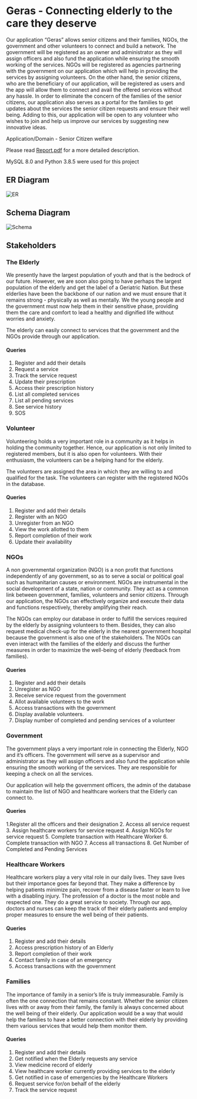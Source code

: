 # Geras - Connecting elderly to the care they deserve
Our application “Geras” allows senior citizens and their families, NGOs, the government and other volunteers to connect and build a network. The government will be registered as an owner and administrator as they will assign officers and also fund the application while ensuring the smooth working of the services. NGOs will be registered as agencies partnering with the government on our application which will help in providing the services by assigning volunteers. On the other hand, the senior citizens, who are the beneficiary of our application, will be registered as users and the app will allow them to connect and avail the offered services without any hassle. In order to eliminate the concern of the families of the senior citizens, our application also serves as a portal for the families to get updates about the services the senior citizen requests and ensure their well being. Adding to this, our application will be open to any volunteer who wishes to join and help us improve our services by suggesting new innovative ideas.     

Application/Domain - Senior Citizen welfare

Please read [Report.pdf](Report.pdf) for a more detailed description. 

MySQL 8.0 and Python 3.8.5 were used for this project

## ER Diagram
![ER](https://user-images.githubusercontent.com/55681233/120004000-e54e3c80-bff3-11eb-9ea7-2bb503a59cb3.jpeg)

## Schema Diagram
![Schema](https://user-images.githubusercontent.com/55681233/120004007-e5e6d300-bff3-11eb-860d-1400fc0500dc.jpeg)

## Stakeholders
### The Elderly  
We presently have the largest population of youth and that is the bedrock of our future. However, we are soon also going to have perhaps the largest population of the elderly and get the label of a Geriatric Nation. But these elderlies have been the backbone of our nation and we must ensure that it remains strong - physically as well as mentally. We the young people and the government must now help them in their sensitive phase, providing them the care and comfort to lead a healthy and dignified life without worries and anxiety. 

The elderly can easily connect to services that the government and the NGOs provide through our application. 

#### Queries
1. Register and add their details
2. Request a service
3. Track the service request
4. Update their prescription 
5. Access their prescription history
6. List all completed services
7. List all pending services
8. See service history
9. SOS

### Volunteer   
Volunteering holds a very important role in a community as it helps in holding the community together. Hence, our application is not only limited to registered members, but it is also open for volunteers. With their enthusiasm, the volunteers can be a helping hand for the elderly.

The volunteers are assigned the area in which they are willing to and qualified for the task. The volunteers can register with the registered NGOs in the database. 

#### Queries
1. Register and add their details
2. Register with an NGO
3. Unregister from an NGO
4. View the work allotted to them
5. Report completion of their work
6. Update their availability

### NGOs   
A non governmental organization (NGO) is a non profit that functions independently of any government, so as to serve a social or political goal such as humanitarian causes or environment. NGOs are instrumental in the social development of a state, nation or community. They act as a common link between government, families, volunteers and senior citizens. Through our application, the NGOs can effectively organize and execute their data and functions respectively, thereby amplifying their reach.

The NGOs can employ our database in order to fulfill the services required by the elderly by assigning volunteers to them. Besides, they can also request medical check-up for the elderly in the nearest government hospital because the government is also one of the stakeholders. The NGOs can even interact with the families of the elderly and discuss the further measures in order to maximize the well-being of elderly (feedback from families).

#### Queries
1. Register and add their details
2. Unregister as NGO
3. Receive service request from the government
4. Allot available volunteers to the work 
5. Access transactions with the government 
6. Display available volunteers.
7. Display number of completed and pending services of a volunteer

### Government   
The government plays a very important role in connecting the Elderly, NGO and it’s officers. The government will serve as a supervisor and administrator as they will assign officers and also fund the application while ensuring the smooth working of the services. They are responsible for keeping a check on all the services.

Our application will help the government officers, the admin of the database to maintain the list of NGO and healthcare workers that the Elderly can connect to. 

#### Queries
1.Register all the officers and their designation
2. Access all service request
3. Assign healthcare workers for service request
4. Assign NGOs for service request
5. Complete transaction with Healthcare Worker
6. Complete transaction with NGO
7. Access all transactions
8. Get Number of Completed and Pending Services

### Healthcare Workers   
Healthcare workers play a very vital role in our daily lives. They save lives but their importance goes far beyond that. They make a difference by helping patients minimize pain, recover from a disease faster or learn to live with a disabling injury. The profession of a doctor is the most noble and respected one. They do a great service to society.
Through our app, doctors and nurses can keep the track of their elderly patients and employ proper measures to ensure the well being of their patients.

#### Queries
1. Register and add their details
2. Access prescription history of an Elderly
3. Report completion of their work
4. Contact family in case of an emergency
5. Access transactions with the government 

### Families   
The importance of family in a senior’s life is truly immeasurable. Family is often the one connection that remains constant. Whether the senior citizen lives with or away from their family, the family is always concerned about the well being of their elderly. Our application would be a way that would help the families to have a better connection with their elderly by providing them various services that would help them monitor them.

#### Queries
1. Register and add their details
2. Get notified when the Elderly requests any service
3. View medicine record of elderly
4. View healthcare worker currently providing services to the elderly
5. Get notified in case of emergencies by the Healthcare Workers
6. Request service for/on behalf of the elderly
7. Track the service request



